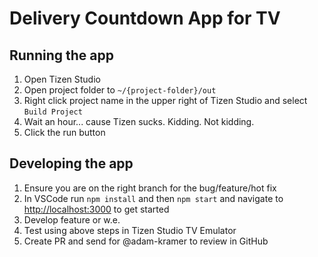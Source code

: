 # Delivery Countdown App for TV

## Running the app

1. Open Tizen Studio
2. Open project folder to `~/{project-folder}/out`
3. Right click project name in the upper right of Tizen Studio and select `Build Project`
4. Wait an hour... cause Tizen sucks. Kidding. Not kidding.
5. Click the run button

## Developing the app

1. Ensure you are on the right branch for the bug/feature/hot fix
2. In VSCode run `npm install` and then `npm start` and navigate to [http://localhost:3000](https://drive.google.com/drive/folders/17QfFLLWQFphzbyPn6jbeYnNmjZprADCD) to get started
3. Develop feature or w.e.
4. Test using above steps in Tizen Studio TV Emulator
5. Create PR and send for @adam-kramer to review in GitHub
